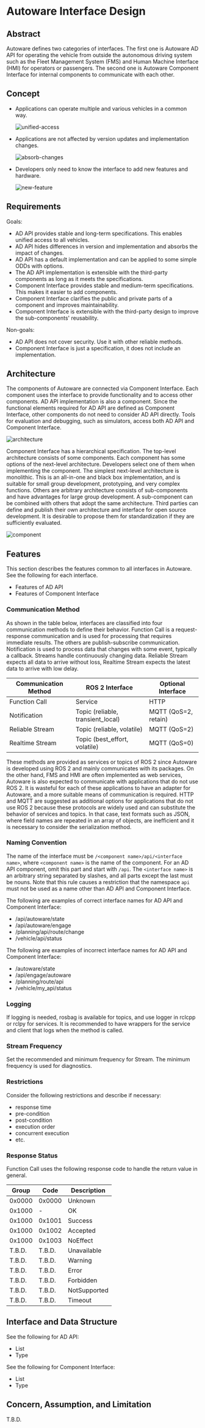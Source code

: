 # Autoware Interface Design

## Abstract

Autoware defines two categories of interfaces. The first one is Autoware AD API for operating the vehicle from outside the autonomous driving system such as the Fleet Management System (FMS) and Human Machine Interface (HMI) for operators or passengers. The second one is Autoware Component Interface for internal components to communicate with each other.

## Concept

- Applications can operate multiple and various vehicles in a common way.

  ![unified-access](./images/unified-access.drawio.svg)

- Applications are not affected by version updates and implementation changes.

  ![absorb-changes](./images/absorb-changes.drawio.svg)

- Developers only need to know the interface to add new features and hardware.

  ![new-feature](./images/new-feature.drawio.svg)

## Requirements

Goals:

- AD API provides stable and long-term specifications. This enables unified access to all vehicles.
- AD API hides differences in version and implementation and absorbs the impact of changes.
- AD API has a default implementation and can be applied to some simple ODDs with options.
- The AD API implementation is extensible with the third-party components as long as it meets the specifications.
- Component Interface provides stable and medium-term specifications. This makes it easier to add components.
- Component Interface clarifies the public and private parts of a component and improves maintainability.
- Component Interface is extensible with the third-party design to improve the sub-components' reusability.

Non-goals:

- AD API does not cover security. Use it with other reliable methods.
- Component Interface is just a specification, it does not include an implementation.

## Architecture

The components of Autoware are connected via Component Interface.
Each component uses the interface to provide functionality and to access other components.
AD API implementation is also a component.
Since the functional elements required for AD API are defined as Component Interface, other components do not need to consider AD API directly.
Tools for evaluation and debugging, such as simulators, access both AD API and Component Interface.

![architecture](./images/architecture.drawio.svg)

Component Interface has a hierarchical specification.
The top-level architecture consists of some components. Each component has some options of the next-level architecture.
Developers select one of them when implementing the component. The simplest next-level architecture is monolithic.
This is an all-in-one and black box implementation, and is suitable for small group development, prototyping, and very complex functions.
Others are arbitrary architecture consists of sub-components and have advantages for large group development.
A sub-component can be combined with others that adopt the same architecture.
Third parties can define and publish their own architecture and interface for open source development.
It is desirable to propose them for standardization if they are sufficiently evaluated.

![component](./images/hierarchy.drawio.svg)

## Features

This section describes the features common to all interfaces in Autoware. See the following for each interface.

- Features of AD API
- Features of Component Interface

### Communication Method

As shown in the table below, interfaces are classified into four communication methods to define their behavior.
Function Call is a request-response communication and is used for processing that requires immediate results. The others are publish-subscribe communication.
Notification is used to process data that changes with some event, typically a callback. Streams handle continuously changing data.
Reliable Stream expects all data to arrive without loss, Realtime Stream expects the latest data to arrive with low delay.

| Communication Method | ROS 2 Interface                   | Optional Interface   |
| -------------------- | --------------------------------- | -------------------- |
| Function Call        | Service                           | HTTP                 |
| Notification         | Topic (reliable, transient_local) | MQTT (QoS=2, retain) |
| Reliable Stream      | Topic (reliable, volatile)        | MQTT (QoS=2)         |
| Realtime Stream      | Topic (best_effort, volatile)     | MQTT (QoS=0)         |

These methods are provided as services or topics of ROS 2 since Autoware is developed using ROS 2 and mainly communicates with its packages.
On the other hand, FMS and HMI are often implemented as web services, Autoware is also expected to communicate with applications that do not use ROS 2.
It is wasteful for each of these applications to have an adapter for Autoware, and a more suitable means of communication is required.
HTTP and MQTT are suggested as additional options for applications that do not use ROS 2 because these protocols are widely used and can substitute the behavior of services and topics. In that case, text formats such as JSON, where field names are repeated in an array of objects, are inefficient and it is necessary to consider the serialization method.

### Naming Convention

The name of the interface must be `/<component name>/api/<interface name>`,
where `<component name>` is the name of the component. For an AD API component, omit this part and start with `/api`.
The `<interface name>` is an arbitrary string separated by slashes, and all parts except the last must be nouns.
Note that this rule causes a restriction that the namespace `api` must not be used as a name other than AD API and Component Interface.

The following are examples of correct interface names for AD API and Component Interface:

- /api/autoware/state
- /api/autoware/engage
- /planning/api/route/change
- /vehicle/api/status

The following are examples of incorrect interface names for AD API and Component Interface:

- /autoware/state
- /api/engage/autoware
- /planning/route/api
- /vehicle/my_api/status

### Logging

If logging is needed, rosbag is available for topics, and use logger in rclcpp or rclpy for services.
It is recommended to have wrappers for the service and client that logs when the method is called.

### Stream Frequency

Set the recommended and minimum frequency for Stream. The minimum frequency is used for diagnostics.

### Restrictions

Consider the following restrictions and describe if necessary:

- response time
- pre-condition
- post-condition
- execution order
- concurrent execution
- etc.

### Response Status

Function Call uses the following response code to handle the return value in general.

| Group  | Code   | Description  |
| ------ | ------ | ------------ |
| 0x0000 | 0x0000 | Unknown      |
| 0x1000 | -      | OK           |
| 0x1000 | 0x1001 | Success      |
| 0x1000 | 0x1002 | Accepted     |
| 0x1000 | 0x1003 | NoEffect     |
| T.B.D. | T.B.D. | Unavailable  |
| T.B.D. | T.B.D. | Warning      |
| T.B.D. | T.B.D. | Error        |
| T.B.D. | T.B.D. | Forbidden    |
| T.B.D. | T.B.D. | NotSupported |
| T.B.D. | T.B.D. | Timeout      |

## Interface and Data Structure

See the following for AD API:

- List
- Type

See the following for Component Interface:

- List
- Type

## Concern, Assumption, and Limitation

T.B.D.
